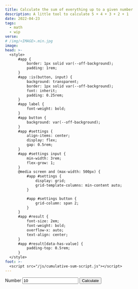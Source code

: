 ```yaml
---
title: Calculate the sum of everything up to a given number
description: A little tool to calculate 5 + 4 + 3 + 2 + 1
date: 2022-04-23
tags:
  - math
  - wip
verse:
# /img/<IMAGE>.min.jpg
image:
head: >-
  <style>
      #app {
          border: 1px solid var(--off-background);
          padding: 1rem;
      }
      #app :is(button, input) {
          background: transparent;
          border: 1px solid var(--off-background);
          font: inherit;
          padding: 0.25rem;
      }
      #app label {
          font-weight: bold;
      }
      #app button {
          background: var(--off-background);
      }
      #app #settings {
          align-items: center;
          display: flex;
          gap: 0.5rem;
      }
      #app #settings input {
          min-width: 3rem;
          flex-grow: 1;
      }
      @media screen and (max-width: 500px) {
          #app #settings {
              display: grid;
              grid-template-columns: min-content auto;
          }

          #app #settings button {
              grid-column: span 2;
          }
      }
      #app #result {
          font-size: 2em;
          font-weight: bold;
          overflow-x: auto;
          text-align: center;
      }
      #app #result[data-has-value] {
          padding-top: 0.5rem;
      }
  </style>
foot: >-
  <script src="/js/cumulative-sum-script.js"></script>
---
```


<div id="app">
<form id="settings">
    <label for="x">Number</label>
    <input id="x" min="1" name="x" type="number" value="10"/>
    <button>Calculate</button>
</form>
<div aria-live="polite" id="result"></div>
</div>
